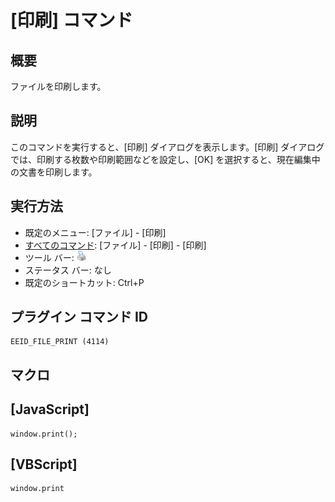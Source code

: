 # \[印刷\] コマンド

## 概要

ファイルを印刷します。

## 説明

このコマンドを実行すると、\[印刷\] ダイアログを表示します。\[印刷\] ダイアログでは、印刷する枚数や印刷範囲などを設定し、\[OK\]
を選択すると、現在編集中の文書を印刷します。

## 実行方法

- 既定のメニュー: \[ファイル\] \- \[印刷\]
- [すべてのコマンド](../../glossary/allcommands): \[ファイル\] \- \[印刷\] \- \[印刷\]
- ツール バー: ![](../../images/fileprint.png)
- ステータス バー: なし
- 既定のショートカット: Ctrl+P

## プラグイン コマンド ID

```
EEID_FILE_PRINT (4114)
```

## マクロ

## \[JavaScript\]

```
window.print();
```

## \[VBScript\]

```
window.print
```
